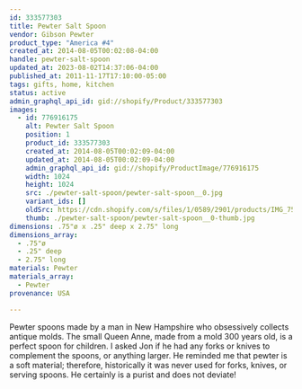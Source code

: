 ```yaml
---
id: 333577303
title: Pewter Salt Spoon
vendor: Gibson Pewter
product_type: "America #4"
created_at: 2014-08-05T00:02:08-04:00
handle: pewter-salt-spoon
updated_at: 2023-08-02T14:37:06-04:00
published_at: 2011-11-17T17:10:00-05:00
tags: gifts, home, kitchen
status: active
admin_graphql_api_id: gid://shopify/Product/333577303
images:
  - id: 776916175
    alt: Pewter Salt Spoon
    position: 1
    product_id: 333577303
    created_at: 2014-08-05T00:02:09-04:00
    updated_at: 2014-08-05T00:02:09-04:00
    admin_graphql_api_id: gid://shopify/ProductImage/776916175
    width: 1024
    height: 1024
    src: ./pewter-salt-spoon/pewter-salt-spoon__0.jpg
    variant_ids: []
    oldSrc: https://cdn.shopify.com/s/files/1/0589/2901/products/IMG_7566.jpeg?v=1407211329
    thumb: ./pewter-salt-spoon/pewter-salt-spoon__0-thumb.jpg
dimensions: .75"ø x .25" deep x 2.75" long
dimensions_array:
  - .75"ø
  - .25" deep
  - 2.75" long
materials: Pewter
materials_array:
  - Pewter
provenance: USA

---
```


Pewter spoons made by a man in New Hampshire who obsessively collects antique molds. The small Queen Anne, made from a mold 300 years old, is a perfect spoon for children. I asked Jon if he had any forks or knives to complement the spoons, or anything larger. He reminded me that pewter is a soft material; therefore, historically it was never used for forks, knives, or serving spoons. He certainly is a purist and does not deviate!